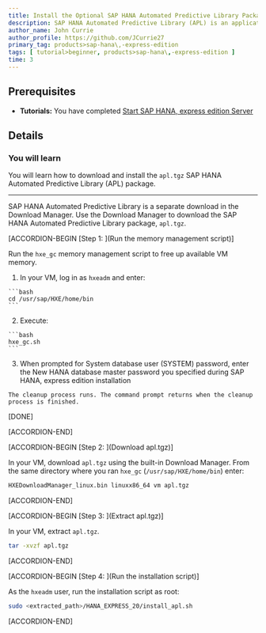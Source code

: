```yaml
---
title: Install the Optional SAP HANA Automated Predictive Library Package for SAP HANA, express edition (Preconfigured VM)
description: SAP HANA Automated Predictive Library (APL) is an application function library which exposes the data mining capabilities of the Automated Analytics engine in SAP HANA, express edition through a set of functions.
author_name: John Currie
author_profile: https://github.com/JCurrie27
primary_tag: products>sap-hana\,-express-edition
tags: [ tutorial>beginner, products>sap-hana\,-express-edition ]
time: 3
---
```


<!-- loio31a2f9637e5747298b29c2960d2c286c -->

## Prerequisites
 - **Tutorials:**  You have completed [Start SAP HANA, express edition Server](http://developers.sap.com/tutorials/hxe-ua-getting-started-vm.html)  

## Details
### You will learn
You will learn how to download and install the `apl.tgz` SAP HANA Automated Predictive Library (APL) package.

---

SAP HANA Automated Predictive Library is a separate download in the Download Manager. Use the Download Manager to download the SAP HANA Automated Predictive Library package, `apl.tgz`.

[ACCORDION-BEGIN [Step 1: ](Run the memory management script)]

Run the `hxe_gc` memory management script to free up available VM memory.

1.   In your VM, log in as `hxeadm` and enter: 

    ```bash
    cd /usr/sap/HXE/home/bin
    ```

2.   Execute: 

    ```bash
    hxe_gc.sh
    ```

3.   When prompted for System database user (SYSTEM) password, enter the New HANA database master password you specified during SAP HANA, express edition installation 

    The cleanup process runs. The command prompt returns when the cleanup process is finished.

[DONE]

[ACCORDION-END]

[ACCORDION-BEGIN [Step 2: ](Download apl.tgz)]

In your VM, download `apl.tgz` using the built-in Download Manager. From the same directory where you ran `hxe_gc` (`/usr/sap/HXE/home/bin`) enter:

```bash
HXEDownloadManager_linux.bin linuxx86_64 vm apl.tgz
```

[ACCORDION-END]

[ACCORDION-BEGIN [Step 3: ](Extract apl.tgz)]

In your VM, extract `apl.tgz`.

```bash
tar -xvzf apl.tgz
```

[ACCORDION-END]

[ACCORDION-BEGIN [Step 4: ](Run the installation script)]

As the `hxeadm` user, run the installation script as root:

```bash
sudo <extracted_path>/HANA_EXPRESS_20/install_apl.sh
```

[ACCORDION-END]


